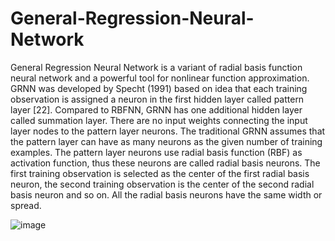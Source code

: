 # General-Regression-Neural-Network
General Regression Neural Network is a variant of radial basis function neural network and a powerful tool for nonlinear function approximation.
GRNN was developed by Specht (1991) based on idea that each training observation is assigned a neuron in the first hidden layer called pattern layer [22]. Compared to RBFNN, GRNN has one additional hidden layer called summation layer. There are no input weights connecting the input layer nodes to the pattern layer neurons. The traditional GRNN assumes that the pattern layer can have as many neurons as the given number of training examples. The pattern layer neurons use radial basis function (RBF) as activation function, thus these neurons are called radial basis neurons. The first training observation is selected as the center of the first radial basis neuron, the second training observation is the center of the second radial basis neuron and so on. All the radial basis neurons have the same width or spread. 

![image](https://user-images.githubusercontent.com/86943102/156288870-c597f909-dbee-46f4-a7a0-eb74252710fc.png)
